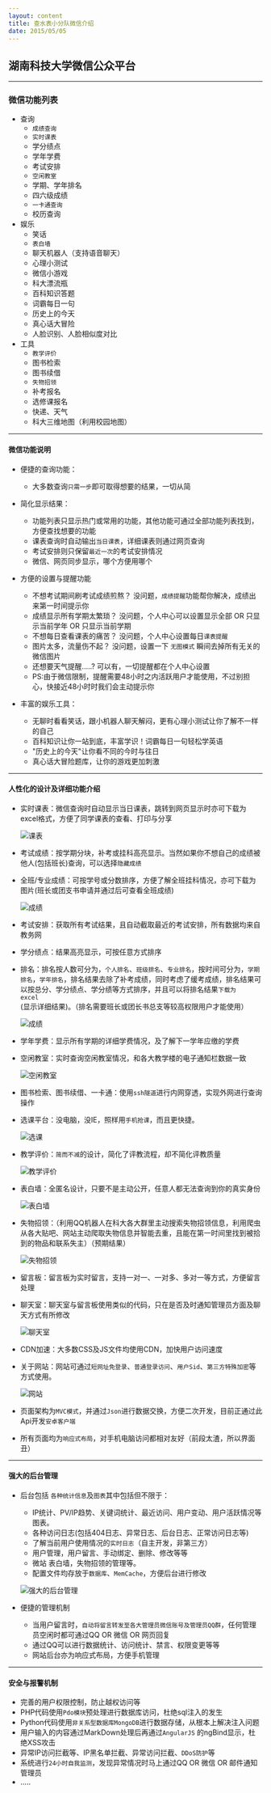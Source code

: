 ```yaml
---
layout: content
title: 查水表小分队微信介绍
date: 2015/05/05
---
```


## 湖南科技大学微信公众平台
---


### 微信功能列表

* 查询
    * `成绩查询`
    * `实时课表`
    * 学分绩点
    * 学年学费
    * 考试安排
    * `空闲教室`
    * 学期、学年排名
    * 四六级成绩
    * `一卡通查询`
    * 校历查询
* 娱乐
    * 笑话
    * `表白墙`
    * 聊天机器人（支持语音聊天）
    * 心理小测试
    * 微信小游戏
    * 科大漂流瓶
    * 百科知识答题
    * 词霸每日一句
    * 历史上的今天
    * 真心话大冒险
    * 人脸识别、人脸相似度对比
* 工具
    * `教学评价`
    * 图书检索
    * 图书续借
    * `失物招领`
    * 补考报名
    * 选修课报名
    * 快递、天气
    * 科大三维地图（利用校园地图）

---

#### 微信功能说明

* 便捷的查询功能：
    * 大多数查询`只需一步`即可取得想要的结果，一切从简

* 简化显示结果：
    * 功能列表只显示热门或常用的功能，其他功能可通过全部功能列表找到，方便查找想要的功能
    * 课表查询时自动输出`当日课表`，详细课表则通过网页查询
    * 考试安排则只保留`最近一次`的考试安排情况
    * 微信、网页同步显示，哪个方便用哪个

* 方便的设置与提醒功能
    * 不想考试期间刷考试成绩煎熬？ 没问题，`成绩提醒`功能帮你解决，成绩出来第一时间提示你
    * 成绩显示所有学期太繁琐？ 没问题，个人中心可以设置显示全部 OR 只显示当前学年 OR 只显示当前学期
    * 不想每日查看课表的痛苦？ 没问题，个人中心设置每日`课表提醒`
    * 图片太多，流量伤不起？ 没问题，设置一下 `无图模式` 瞬间去掉所有无关的微信图片
    * 还想要天气提醒.....? 可以有，一切提醒都在个人中心设置
    * PS:由于微信限制，提醒需要48小时之内活跃用户才能使用，不过别担心，快接近48小时时我们会主动提示你

* 丰富的娱乐工具：
    * 无聊时看看笑话，跟小机器人聊天解闷，更有心理小测试让你了解不一样的自己
    * 百科知识让你一站到底，丰富学识！词霸每日一句轻松学英语
    * "历史上的今天"让你看不同的今时与往日
    * 真心话大冒险题库，让你的游戏更加刺激

---

#### 人性化的设计及详细功能介绍
* 实时课表：微信查询时自动显示当日课表，跳转到网页显示时亦可下载为excel格式，方便了同学课表的查看、打印与分享

  ![课表](uploads/150505/schedule.png)

* 考试成绩：按学期分块，补考或挂科高亮显示。当然如果你不想自己的成绩被他人(包括班长)查询，可以选择`隐藏成绩`
* 全班/专业成绩：可按学号或分数排序，方便了解全班挂科情况，亦可下载为图片(班长或团支书申请并通过后可查看全班成绩)

  ![成绩](uploads/150505/score.png)

* 考试安排：获取所有考试结果，且自动截取最近的考试安排，所有数据均来自教务网
* 学分绩点：结果高亮显示，可按任意方式排序
* 排名：排名按人数可分为，`个人排名`、`班级排名`、`专业排名`，按时间可分为，`学期排名`，`学年排名`，排名结果去除了补考成绩，同时考虑了缓考成绩，排名结果可以按总分、学分绩点、学分绩等方式排序，并且可以将排名结果`下载为excel`(显示详细结果)。（排名需要班长或团长书总支等较高权限用户才能使用）

  ![成绩](uploads/150505/rank.png)

* 学年学费：显示所有学期的详细学费情况，及了解下一学年应缴的学费
* 空闲教室：实时查询空闲教室情况，和各大教学楼的电子通知栏数据一致

  ![空闲教室](uploads/150505/classroom.png)

* 图书检索、图书续借、一卡通：使用`ssh隧道`进行内网穿透，实现外网进行查询操作

* 选课平台：没电脑，没IE，照样用`手机抢课`，而且更快捷。

  ![选课](uploads/150505/elective.png)


* 教学评价：`简而不减`的设计，简化了评教流程，却不简化评教质量

  ![教学评价](uploads/150505/judge.png)

* 表白墙：全匿名设计，只要不是主动公开，任意人都无法查询到你的真实身份

  ![表白墙](uploads/150505/love.png)

* 失物招领：（利用QQ机器人在科大各大群里主动搜索失物招领信息，利用爬虫从各大贴吧、网站主动爬取失物信息并智能去重，且能在第一时间里找到被拾到的物品和联系失主）（预期结果）

  ![失物招领](uploads/150505/laf.png)

* 留言板：留言板为实时留言，支持一对一、一对多、多对一等方式，方便留言处理
* 聊天室：聊天室与留言板使用类似的代码，只在是否及时通知管理员方面及聊天方式有所修改

  ![聊天室](uploads/150505/chat.png)

* CDN加速：大多数CSS及JS文件均使用CDN，加快用户访问速度
* 关于网站：网站可通过`短网址免登录`、`普通登录访问`、`用户Sid`、`第三方特殊加密`等方式使用。

  ![网站](uploads/150505/api.png)

* 页面架构为`MVC模式`，并通过`Json`进行数据交换，方便二次开发，目前正通过此Api开发`安卓客户端`
* 所有页面均为`响应式布局`，对手机电脑访问都相对友好（前段太渣，所以界面丑）

---

#### 强大的后台管理

* 后台包括 `各种统计信息`及`图表`其中包括但不限于：
    * IP统计、PV/IP趋势、关键词统计、最近访问、用户变动、用户活跃情况等图表。
    * 各种访问日志(包括404日志、异常日志、后台日志、正常访问日志等)
    * 了解当前用户使用情况的`实时日志`（自主开发，非第三方）
    * 用户管理，用户留言、手动绑定、删除、修改等等
    * 微站 表白墙，失物招领的管理等。
    * 配置文件均存放于`数据库`、`MemCache`，方便后台进行修改

    ![强大的后台管理](uploads/150505/admin.png)

* 便捷的管理机制
    * 当用户留言时，`自动将留言转发至各大管理员微信账号及管理员QQ群`，任何管理员空闲时都可通过QQ OR 微信 OR 网页回复
    * 通过QQ可以进行数据统计、访问统计、禁言、权限变更等等
    * 网站后台亦为响应式布局，方便手机管理

---

#### 安全与报警机制
* 完善的用户权限控制，防止越权访问等
* PHP代码使用`Pdo模块`预处理进行数据库访问，杜绝sql注入的发生
* Python代码使用`非关系型数据库MongoDB`进行数据存储，从根本上解决注入问题
* 用户输入的内容通过MarkDown处理后再通过`AngularJS` 的ngBind显示，杜绝XSS攻击
* 异常IP访问拦截等、IP黑名单拦截、异常访问拦截、`DDoS防护`等
* 系统进行`24小时自我监测`，发现异常情况时马上通过QQ OR 微信 OR 邮件通知管理员
* .....
